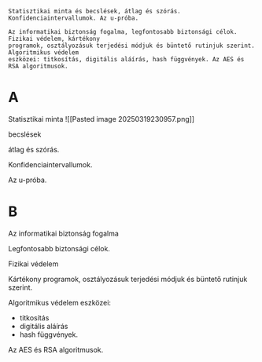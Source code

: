 ```
Statisztikai minta és becslések, átlag és szórás. Konfidenciaintervallumok. Az u-próba.

Az informatikai biztonság fogalma, legfontosabb biztonsági célok. Fizikai védelem, kártékony
programok, osztályozásuk terjedési módjuk és büntető rutinjuk szerint. Algoritmikus védelem
eszközei: titkosítás, digitális aláírás, hash függvények. Az AES és RSA algoritmusok.
```

# A
Statisztikai minta
![[Pasted image 20250319230957.png]]

becslések

átlag és szórás.

Konfidenciaintervallumok.

Az u-próba.

# B
Az informatikai biztonság fogalma

Legfontosabb biztonsági célok.

Fizikai védelem

Kártékony programok, osztályozásuk terjedési módjuk és büntető rutinjuk szerint.

Algoritmikus védelem eszközei:
- titkosítás
- digitális aláírás
- hash függvények. 

Az AES és RSA algoritmusok.